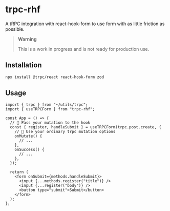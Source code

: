 # trpc-rhf

A tRPC integration with react-hook-form to use form with as little friction as possible.

> **Warning**
>
> This is a work in progress and is not ready for production use.

## Installation

```bash
npx install @trpc/react react-hook-form zod
```

## Usage

```tsx
import { trpc } from "~/utils/trpc";
import { useTRPCForm } from "trpc-rhf";

const App = () => {
  // 🤯 Pass your mutation to the hook
  const { register, handleSubmit } = useTRPCForm(trpc.post.create, {
    // 🧩 Use your ordinary trpc mutation options
    onMutate() {
      // ...
    },
    onSuccess() {
      // ...
    },
  });

  return (
    <form onSubmit={methods.handleSubmit}>
      <input {...methods.register("title")} />
      <input {...register("body")} />
      <button type="submit">Submit</button>
    </form>
  );
};
```
